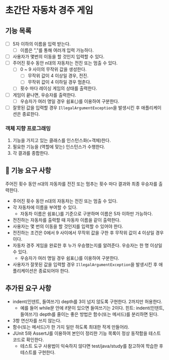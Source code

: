# 초간단 자동차 경주 게임

## 기능 목록

- [ ] 5자 이하의 이름을 입력 받는다.
  - [ ] 이름은 ","를 통해 여러개 입력 가능하다.
- [ ] 사용자가 몇번의 이동을 할 것인지 입력할 수 있다.
- [ ] 주어진 횟수 동안 n대의 자동차는 전진 또는 멈출 수 있다.
  - [ ] 0 ~ 9 사이의 무작위 값을 생성한다. 
    - [ ] 무작위 값이 4 이상일 경우, 전진.
    - [ ] 무작위 값이 4 이하일 경우 멈춘다.
  - [ ] 횟수 마다 레이싱 게임의 상태를 출력한다.
- [ ] 게임이 끝나면, 우승자를 출력한다.
  - [ ] 우승자가 여러 명일 경우 쉼표(,)를 이용하여 구분한다.
- [ ] 잘못된 값을 입력할 경우 ```IllegalArgumentException```을 발생시킨 후 애플리케이션은 종료한다.

### 객체 지향 프로그래밍
1. 기능을 가지고 있는 클래스를 인스턴스화(=객체)한다.
2. 필요한 기능을 (역할에 맞는) 인스턴스가 수행한다.
3. 각 결과를 종합한다.

## 🚀 기능 요구 사항
주어진 횟수 동안 n대의 자동차를 전진 또는 멈추는 횟수 마다 결과와 최종 우승자를 출력한다.

- 주어진 횟수 동안 n대의 자동차는 전진 또는 멈출 수 있다. 
- 각 자동차에 이름을 부여할 수 있다.
  - 자동차 이름은 쉼표(,)를 기준으로 구분하며 이름은 5자 이하만 가능하다.
- 전진하는 자동차를 출력할 때 자동차 이름을 같이 출력한다.
- 사용자는 몇 번의 이동을 할 것인지를 입력할 수 있어야 한다.
- 전진하는 조건은 0에서 9 사이에서 무작위 값을 구한 후 무작위 값이 4 이상일 경우이다.
- 자동차 경주 게임을 완료한 후 누가 우승했는지를 알려준다. 우승자는 한 명 이상일 수 있다.
  - 우승자가 여러 명일 경우 쉼표(,)를 이용하여 구분한다.
- 사용자가 잘못된 값을 입력할 경우 ```IllegalArgumentException```을 발생시킨 후 애플리케이션은 종료되어야 한다.


## 추가된 요구 사항

- indent(인덴트, 들여쓰기) depth를 3이 넘지 않도록 구현한다. 2까지만 허용한다. 
  - 예를 들어 while문 안에 if문이 있으면 들여쓰기는 2이다.
    힌트: indent(인덴트, 들여쓰기) depth를 줄이는 좋은 방법은 함수(또는 메서드)를 분리하면 된다. 
- 3항 연산자를 쓰지 않는다. 
- 함수(또는 메서드)가 한 가지 일만 하도록 최대한 작게 만들어라. 
- JUnit 5와 AssertJ를 이용하여 본인이 정리한 기능 목록이 정상 동작함을 테스트 코드로 확인한다. 
  - 테스트 도구 사용법이 익숙하지 않다면 test/java/study를 참고하여 학습한 후 테스트를 구현한다.